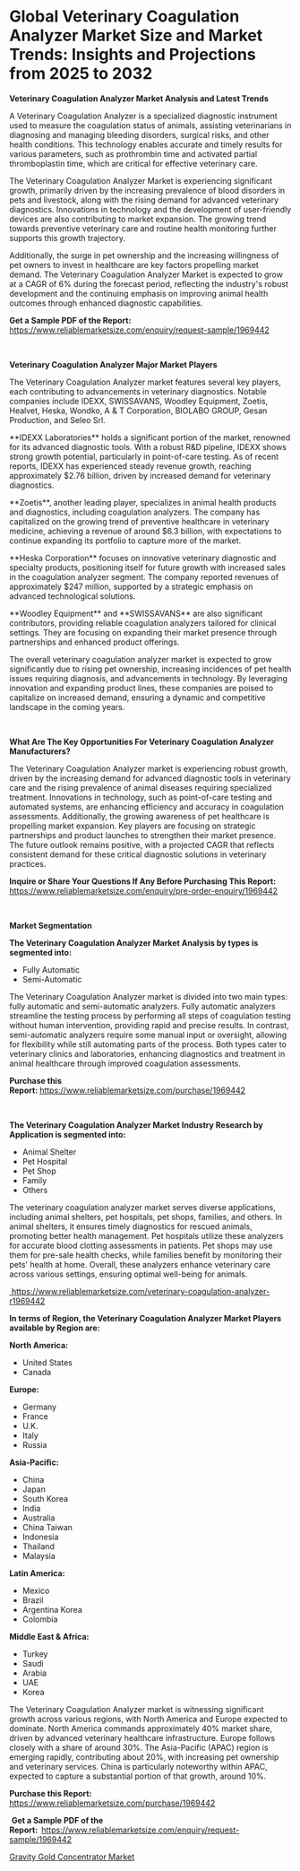 <p><h1>Global Veterinary Coagulation Analyzer Market Size and Market Trends: Insights and Projections from 2025 to 2032</h1></p><p><strong>Veterinary Coagulation Analyzer Market Analysis and Latest Trends</strong></p>
<p><p>A Veterinary Coagulation Analyzer is a specialized diagnostic instrument used to measure the coagulation status of animals, assisting veterinarians in diagnosing and managing bleeding disorders, surgical risks, and other health conditions. This technology enables accurate and timely results for various parameters, such as prothrombin time and activated partial thromboplastin time, which are critical for effective veterinary care.</p><p>The Veterinary Coagulation Analyzer Market is experiencing significant growth, primarily driven by the increasing prevalence of blood disorders in pets and livestock, along with the rising demand for advanced veterinary diagnostics. Innovations in technology and the development of user-friendly devices are also contributing to market expansion. The growing trend towards preventive veterinary care and routine health monitoring further supports this growth trajectory.</p><p>Additionally, the surge in pet ownership and the increasing willingness of pet owners to invest in healthcare are key factors propelling market demand. The Veterinary Coagulation Analyzer Market is expected to grow at a CAGR of 6% during the forecast period, reflecting the industry's robust development and the continuing emphasis on improving animal health outcomes through enhanced diagnostic capabilities.</p></p>
<p><strong>Get a Sample PDF of the Report:&nbsp;</strong> <a href="https://www.reliablemarketsize.com/enquiry/request-sample/1969442?utm_campaign=1898&utm_medium=2&utm_source=Github&utm_content=ia&utm_term=20022025&utm_id=veterinary-coagulation-analyzer">https://www.reliablemarketsize.com/enquiry/request-sample/1969442</a></p>
<p>&nbsp;</p>
<p><strong>Veterinary Coagulation Analyzer Major Market Players</strong></p>
<p><p>The Veterinary Coagulation Analyzer market features several key players, each contributing to advancements in veterinary diagnostics. Notable companies include IDEXX, SWISSAVANS, Woodley Equipment, Zoetis, Healvet, Heska, Wondko, A & T Corporation, BIOLABO GROUP, Gesan Production, and Seleo Srl.</p><p>**IDEXX Laboratories** holds a significant portion of the market, renowned for its advanced diagnostic tools. With a robust R&D pipeline, IDEXX shows strong growth potential, particularly in point-of-care testing. As of recent reports, IDEXX has experienced steady revenue growth, reaching approximately $2.76 billion, driven by increased demand for veterinary diagnostics.</p><p>**Zoetis**, another leading player, specializes in animal health products and diagnostics, including coagulation analyzers. The company has capitalized on the growing trend of preventive healthcare in veterinary medicine, achieving a revenue of around $6.3 billion, with expectations to continue expanding its portfolio to capture more of the market.</p><p>**Heska Corporation** focuses on innovative veterinary diagnostic and specialty products, positioning itself for future growth with increased sales in the coagulation analyzer segment. The company reported revenues of approximately $247 million, supported by a strategic emphasis on advanced technological solutions.</p><p>**Woodley Equipment** and **SWISSAVANS** are also significant contributors, providing reliable coagulation analyzers tailored for clinical settings. They are focusing on expanding their market presence through partnerships and enhanced product offerings.</p><p>The overall veterinary coagulation analyzer market is expected to grow significantly due to rising pet ownership, increasing incidences of pet health issues requiring diagnosis, and advancements in technology. By leveraging innovation and expanding product lines, these companies are poised to capitalize on increased demand, ensuring a dynamic and competitive landscape in the coming years.</p></p>
<p>&nbsp;</p>
<p><strong>What Are The Key Opportunities For Veterinary Coagulation Analyzer Manufacturers?</strong></p>
<p><p>The Veterinary Coagulation Analyzer market is experiencing robust growth, driven by the increasing demand for advanced diagnostic tools in veterinary care and the rising prevalence of animal diseases requiring specialized treatment. Innovations in technology, such as point-of-care testing and automated systems, are enhancing efficiency and accuracy in coagulation assessments. Additionally, the growing awareness of pet healthcare is propelling market expansion. Key players are focusing on strategic partnerships and product launches to strengthen their market presence. The future outlook remains positive, with a projected CAGR that reflects consistent demand for these critical diagnostic solutions in veterinary practices.</p></p>
<p><strong>Inquire or Share Your Questions If Any Before Purchasing This Report:</strong> <a href="https://www.reliablemarketsize.com/enquiry/pre-order-enquiry/1969442?utm_campaign=1898&utm_medium=2&utm_source=Github&utm_content=ia&utm_term=20022025&utm_id=veterinary-coagulation-analyzer">https://www.reliablemarketsize.com/enquiry/pre-order-enquiry/1969442</a></p>
<p>&nbsp;</p>
<p><strong>Market Segmentation</strong></p>
<p><strong>The Veterinary Coagulation Analyzer Market Analysis by types is segmented into:</strong></p>
<p><ul><li>Fully Automatic</li><li>Semi-Automatic</li></ul></p>
<p><p>The Veterinary Coagulation Analyzer market is divided into two main types: fully automatic and semi-automatic analyzers. Fully automatic analyzers streamline the testing process by performing all steps of coagulation testing without human intervention, providing rapid and precise results. In contrast, semi-automatic analyzers require some manual input or oversight, allowing for flexibility while still automating parts of the process. Both types cater to veterinary clinics and laboratories, enhancing diagnostics and treatment in animal healthcare through improved coagulation assessments.</p></p>
<p><strong>Purchase this Report:&nbsp;</strong><a href="https://www.reliablemarketsize.com/purchase/1969442?utm_campaign=1898&utm_medium=2&utm_source=Github&utm_content=ia&utm_term=20022025&utm_id=veterinary-coagulation-analyzer">https://www.reliablemarketsize.com/purchase/1969442</a></p>
<p>&nbsp;</p>
<p><strong>The Veterinary Coagulation Analyzer Market Industry Research by Application is segmented into:</strong></p>
<p><ul><li>Animal Shelter</li><li>Pet Hospital</li><li>Pet Shop</li><li>Family</li><li>Others</li></ul></p>
<p><p>The veterinary coagulation analyzer market serves diverse applications, including animal shelters, pet hospitals, pet shops, families, and others. In animal shelters, it ensures timely diagnostics for rescued animals, promoting better health management. Pet hospitals utilize these analyzers for accurate blood clotting assessments in patients. Pet shops may use them for pre-sale health checks, while families benefit by monitoring their pets' health at home. Overall, these analyzers enhance veterinary care across various settings, ensuring optimal well-being for animals.</p></p>
<p><a href="https://www.reliablemarketsize.com/veterinary-coagulation-analyzer-r1969442?utm_campaign=1898&utm_medium=2&utm_source=Github&utm_content=ia&utm_term=20022025&utm_id=veterinary-coagulation-analyzer">&nbsp;https://www.reliablemarketsize.com/veterinary-coagulation-analyzer-r1969442</a></p>
<p><strong>In terms of Region, the Veterinary Coagulation Analyzer Market Players available by Region are:</strong></p>
<p>
    <p> <strong> North America: </strong>
        <ul>
            <li>United States</li>
            <li>Canada</li>
        </ul>
        </p> 
    <p> <strong> Europe: </strong>
        <ul>
            <li>Germany</li>
            <li>France</li>
            <li>U.K.</li>
            <li>Italy</li>
            <li>Russia</li>
        </ul>
        </p> 
    <p> <strong> Asia-Pacific: </strong>
        <ul>
            <li>China</li>
            <li>Japan</li>
            <li>South Korea</li>
            <li>India</li>
            <li>Australia</li>
            <li>China Taiwan</li>
            <li>Indonesia</li>
            <li>Thailand</li>
            <li>Malaysia</li>
        </ul>
        </p> 
    <p> <strong> Latin America: </strong>
        <ul>
            <li>Mexico</li>
            <li>Brazil</li>
            <li>Argentina Korea</li>
            <li>Colombia</li>
        </ul>
        </p> 
    <p> <strong> Middle East & Africa: </strong>
        <ul>
            <li>Turkey</li>
            <li>Saudi</li>
            <li>Arabia</li>
            <li>UAE</li>
            <li>Korea</li>
        </ul>
    </p>
    </p>
<p><p>The Veterinary Coagulation Analyzer market is witnessing significant growth across various regions, with North America and Europe expected to dominate. North America commands approximately 40% market share, driven by advanced veterinary healthcare infrastructure. Europe follows closely with a share of around 30%. The Asia-Pacific (APAC) region is emerging rapidly, contributing about 20%, with increasing pet ownership and veterinary services. China is particularly noteworthy within APAC, expected to capture a substantial portion of that growth, around 10%.</p></p>
<p><strong>Purchase this Report: </strong><a href="https://www.reliablemarketsize.com/purchase/1969442?utm_campaign=1898&utm_medium=2&utm_source=Github&utm_content=ia&utm_term=20022025&utm_id=veterinary-coagulation-analyzer">https://www.reliablemarketsize.com/purchase/1969442</a></p>
<p>&nbsp;<strong>Get a Sample PDF of the Report:&nbsp;&nbsp;</strong><a href="https://www.reliablemarketsize.com/enquiry/request-sample/1969442?utm_campaign=1898&utm_medium=2&utm_source=Github&utm_content=ia&utm_term=20022025&utm_id=veterinary-coagulation-analyzer">https://www.reliablemarketsize.com/enquiry/request-sample/1969442</a></p>
<p><strong></strong></p>
<p><p><a href="https://github.com/Chiragrp22/Market-Research-Report-List-7/blob/main/gravity-gold-concentrator-market.md?utm_campaign=1898&utm_medium=2&utm_source=Github&utm_content=ia&utm_term=20022025&utm_id=veterinary-coagulation-analyzer">Gravity Gold Concentrator Market</a></p></p>